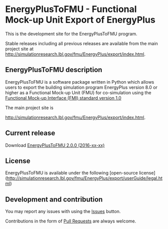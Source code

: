 # EnergyPlusToFMU - Functional Mock-up Unit Export of EnergyPlus

This is the development site for the EnergyPlusToFMU program.

Stable releases including all previous releases are available from the main project site
at http://simulationresearch.lbl.gov/fmu/EnergyPlus/export/index.html.

## EnergyPlusToFMU description

EnergyPlusToFMU is a software package written in Python which allows users to export the building simulation program EnergyPlus version 8.0 or higher as a Functional Mock-up Unit (FMU) for co-simulation using the [Functional Mock-up Interface (FMI) standard version 1.0](fmi-standard.org)

The main project site is

http://simulationresearch.lbl.gov/fmu/EnergyPlus/export/index.html.

## Current release

Download [EnergyPlusToFMU 2.0.0 (2016-xx-xx)](https://github.com/lbl-srg/fmuexport-energyplus/releases/download/2.0.0/EnergyPlusToFMU-2.0.0.zip)

## License

EnergyPlusToFMU is available under the following [open-source license] (http://simulationresearch.lbl.gov/fmu/EnergyPlus/export/userGuide/legal.html)


## Development and contribution
You may report any issues with using the [Issues](https://github.com/lbl-srg/energyplustofmu/issues) button.

Contributions in the form of [Pull Requests](https://github.com/lbl-srg/energyplustofmu/pulls) are always welcome.